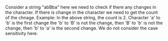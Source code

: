 Consider a string "abBba" here we need to check if there any changes in the character.
If there is change in the character we need to get the count of the chnage.
Example: In the above string, the count is 2. Character 'a' to 'b' is the first change
the 'b' to 'B' is not the change, then 'B' to 'b' is not the change, then 'b' to 'a' 
is the second change. We do not consider the case sensitivity here.
